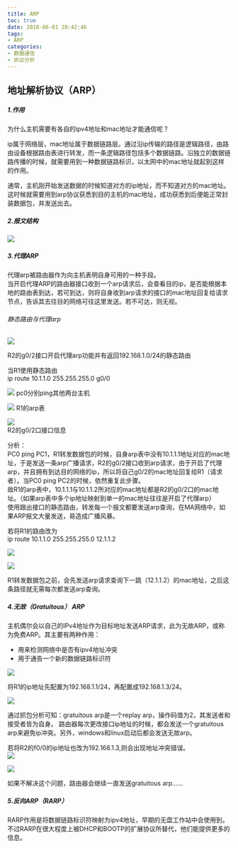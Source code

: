 ```yaml
---
title: ARP
toc: true
date: 2018-06-01 20:42:46
tags:
- ARP
categories:
- 数据通信
- 协议分析
---
```





## 地址解析协议（ARP）
##### 1.作用
  

  

为什么主机需要有各自的ipv4地址和mac地址才能通信呢？  
  
ip属于网络层，mac地址属于数据链路层。通过沿ip传输的路径是逻辑路径，由路由设备根据路由表进行转发，而一条逻辑路径包括多个数据链路。沿独立的数据链路传播的时候，就需要用到一种数据链路标识，以太网中的mac地址就起到这样的作用。

通常，主机刚开始发送数据的时候知道对方的ip地址，而不知道对方的mac地址。这时候就需要用到arp协议获悉到目的主机的mac地址，成功获悉到后便能正常封装数据包，并发送出去。  
##### 2.报文结构
![](https://images2018.cnblogs.com/blog/1108041/201803/1108041-20180308205117067-476210472.png)

##### 3.代理ARP

代理arp被路由器作为向主机表明自身可用的一种手段。  
当开启代理ARP的路由器接口收到一个arp请求后，会查看目的ip，是否能根据本地的路由表到达，若可到达，则将自身收到arp请求的接口的mac地址回复给请求节点，告诉其去往目的网络可往这里发送。若不可达，则无视。

###### 静态路由与代理arp

![](https://images2018.cnblogs.com/blog/1108041/201803/1108041-20180308211819012-857446353.png)

R2的g0/2接口开启代理arp功能并有返回192.168.1.0/24的静态路由

当R1使用静态路由    
    ip route 10.1.1.0 255.255.255.0 g0/0  


![](https://images2018.cnblogs.com/blog/1108041/201803/1108041-20180308213120715-1056277817.png)
pc0分别ping其他两台主机

![](https://images2018.cnblogs.com/blog/1108041/201803/1108041-20180308213255878-1392750576.png)
R1的arp表

![](https://images2018.cnblogs.com/blog/1108041/201803/1108041-20180308213830056-1766693291.png)  
R2的g0/2口接口信息

分析：  
PC0 ping PC1，R1转发数据包的时候，自身arp表中没有10.1.1.1地址对应的mac地址，于是发送一条arp广播请求，R2的g0/2接口收到arp请求，由于开启了代理arp，并且拥有到达目的网络的ip，所以将自己g0/2的mac地址回复给R1（请求者）。当PC0 ping PC2的时候，依然重复此步骤。  
故R1的arp表中，10.1.1.1与10.1.1.2所对应的mac地址都是R2的g0/2口的mac地址。（如果arp表中多个ip地址映射到单一的mac地址往往是开启了代理arp）   
使用跟出接口的静态路由，转发每一个报文都要发送arp查询，在MA网络中，如果ARP报文大量发送，易造成广播风暴。  

若将R1的路由改为  
    ip route 10.1.1.0 255.255.255.0 12.1.1.2  

![](https://images2018.cnblogs.com/blog/1108041/201803/1108041-20180308214940985-1975611240.png)  

![](https://images2018.cnblogs.com/blog/1108041/201803/1108041-20180308215018691-505054672.png)  

R1转发数据包之前，会先发送arp请求查询下一跳（12.1.1.2）的mac地址，之后这条路径就无需每次都发送arp查询。  

##### 4.无故（Gratuitous） ARP  
主机偶尔会以自己的IPv4地址作为目标地址发送ARP请求，此为无故ARP，或称为免费ARP。其主要有两种作用：

* 用来检测网络中是否有ipv4地址冲突
* 用于通告一个新的数据链路标识符  
 
![](https://images2018.cnblogs.com/blog/1108041/201803/1108041-20180308221145944-1817581098.png)  

将R1的ip地址先配置为192.168.1.1/24，再配置成192.168.1.3/24。

![](https://images2018.cnblogs.com/blog/1108041/201803/1108041-20180308221114991-164312810.png)

通过抓包分析可知：gratuitous arp是一个replay arp，操作码值为2，其发送者和接受者皆为自身。  路由器每次更改接口ip地址的时候，都会发送一个gratuitous arp来避免ip冲突。另外，windows和linux启动后都会发送无故arp。 

  
若将R2的f0/0的ip地址也改为192.168.1.3,则会出现地址冲突错误。  
![](https://images2018.cnblogs.com/blog/1108041/201803/1108041-20180308222040060-590357736.png)

![](https://images2018.cnblogs.com/blog/1108041/201803/1108041-20180308222159377-258526979.png)  

如果不解决这个问题，路由器会继续一直发送gratuitous arp......


##### 5.反向ARP（RARP）

RARP作用是将数据链路标识符映射为ipv4地址，早期的无盘工作站中会使用到。不过RARP在很大程度上被DHCP和BOOTP的扩展协议所替代，他们能提供更多的信息。 
